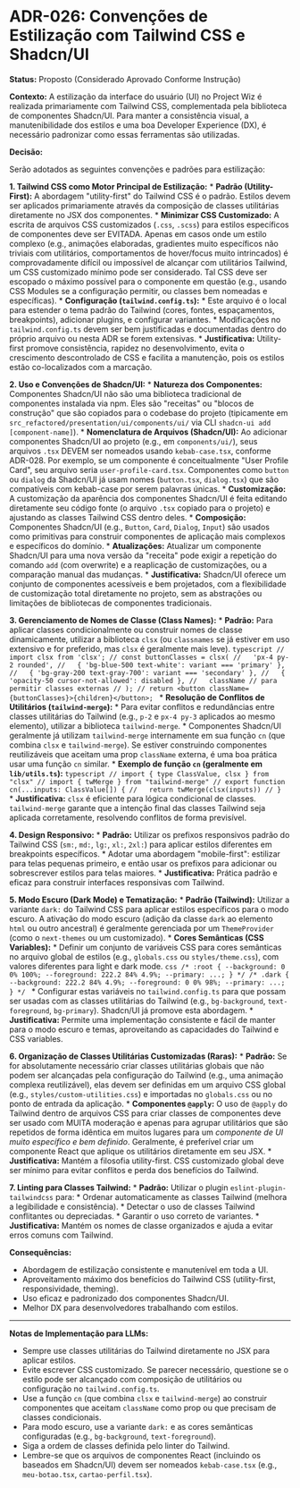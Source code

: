 # ADR-026: Convenções de Estilização com Tailwind CSS e Shadcn/UI

**Status:** Proposto (Considerado Aprovado Conforme Instrução)

**Contexto:**
A estilização da interface do usuário (UI) no Project Wiz é realizada primariamente com Tailwind CSS, complementada pela biblioteca de componentes Shadcn/UI. Para manter a consistência visual, a manutenibilidade dos estilos e uma boa Developer Experience (DX), é necessário padronizar como essas ferramentas são utilizadas.

**Decisão:**

Serão adotados as seguintes convenções e padrões para estilização:

**1. Tailwind CSS como Motor Principal de Estilização:**
    *   **Padrão (Utility-First):** A abordagem "utility-first" do Tailwind CSS é o padrão. Estilos devem ser aplicados primariamente através da composição de classes utilitárias diretamente no JSX dos componentes.
    *   **Minimizar CSS Customizado:** A escrita de arquivos CSS customizados (`.css`, `.scss`) para estilos específicos de componentes deve ser EVITADA. Apenas em casos onde um estilo complexo (e.g., animações elaboradas, gradientes muito específicos não triviais com utilitários, comportamentos de hover/focus muito intrincados) é comprovadamente difícil ou impossível de alcançar com utilitários Tailwind, um CSS customizado mínimo pode ser considerado. Tal CSS deve ser escopado o máximo possível para o componente em questão (e.g., usando CSS Modules se a configuração permitir, ou classes bem nomeadas e específicas).
    *   **Configuração (`tailwind.config.ts`):**
        *   Este arquivo é o local para estender o tema padrão do Tailwind (cores, fontes, espaçamentos, breakpoints), adicionar plugins, e configurar variantes.
        *   Modificações no `tailwind.config.ts` devem ser bem justificadas e documentadas dentro do próprio arquivo ou nesta ADR se forem extensivas.
    *   **Justificativa:** Utility-first promove consistência, rapidez no desenvolvimento, evita o crescimento descontrolado de CSS e facilita a manutenção, pois os estilos estão co-localizados com a marcação.

**2. Uso e Convenções de Shadcn/UI:**
    *   **Natureza dos Componentes:** Componentes Shadcn/UI não são uma biblioteca tradicional de componentes instalada via npm. Eles são "receitas" ou "blocos de construção" que são copiados para o codebase do projeto (tipicamente em `src_refactored/presentation/ui/components/ui/` via CLI `shadcn-ui add [component-name]`).
    *   **Nomenclatura de Arquivos (Shadcn/UI):** Ao adicionar componentes Shadcn/UI ao projeto (e.g., em `components/ui/`), seus arquivos `.tsx` DEVEM ser nomeados usando `kebab-case.tsx`, conforme ADR-028. Por exemplo, se um componente é conceitualmente "User Profile Card", seu arquivo seria `user-profile-card.tsx`. Componentes como `button` ou `dialog` da Shadcn/UI já usam nomes (`button.tsx`, `dialog.tsx`) que são compatíveis com kebab-case por serem palavras únicas.
    *   **Customização:** A customização da aparência dos componentes Shadcn/UI é feita editando diretamente seu código fonte (o arquivo `.tsx` copiado para o projeto) e ajustando as classes Tailwind CSS dentro deles.
    *   **Composição:** Componentes Shadcn/UI (e.g., `Button`, `Card`, `Dialog`, `Input`) são usados como primitivas para construir componentes de aplicação mais complexos e específicos do domínio.
    *   **Atualizações:** Atualizar um componente Shadcn/UI para uma nova versão da "receita" pode exigir a repetição do comando `add` (com overwrite) e a reaplicação de customizações, ou a comparação manual das mudanças.
    *   **Justificativa:** Shadcn/UI oferece um conjunto de componentes acessíveis e bem projetados, com a flexibilidade de customização total diretamente no projeto, sem as abstrações ou limitações de bibliotecas de componentes tradicionais.

**3. Gerenciamento de Nomes de Classe (Class Names):**
    *   **Padrão:** Para aplicar classes condicionalmente ou construir nomes de classe dinamicamente, utilizar a biblioteca `clsx` (ou `classnames` se já estiver em uso extensivo e for preferido, mas `clsx` é geralmente mais leve).
        ```typescript
        // import clsx from 'clsx';
        // const buttonClasses = clsx(
        //   'px-4 py-2 rounded',
        //   { 'bg-blue-500 text-white': variant === 'primary' },
        //   { 'bg-gray-200 text-gray-700': variant === 'secondary' },
        //   { 'opacity-50 cursor-not-allowed': disabled },
        //   className // para permitir classes externas
        // );
        // return <button className={buttonClasses}>{children}</button>;
        ```
    *   **Resolução de Conflitos de Utilitários (`tailwind-merge`):**
        *   Para evitar conflitos e redundâncias entre classes utilitárias do Tailwind (e.g., `p-2` e `px-4 py-3` aplicados ao mesmo elemento), utilizar a biblioteca `tailwind-merge`.
        *   Componentes Shadcn/UI geralmente já utilizam `tailwind-merge` internamente em sua função `cn` (que combina `clsx` e `tailwind-merge`). Se estiver construindo componentes reutilizáveis que aceitam uma prop `className` externa, é uma boa prática usar uma função `cn` similar.
        *   **Exemplo de função `cn` (geralmente em `lib/utils.ts`):**
            ```typescript
            // import { type ClassValue, clsx } from "clsx"
            // import { twMerge } from "tailwind-merge"
            // export function cn(...inputs: ClassValue[]) {
            //   return twMerge(clsx(inputs))
            // }
            ```
    *   **Justificativa:** `clsx` é eficiente para lógica condicional de classes. `tailwind-merge` garante que a intenção final das classes Tailwind seja aplicada corretamente, resolvendo conflitos de forma previsível.

**4. Design Responsivo:**
    *   **Padrão:** Utilizar os prefixos responsivos padrão do Tailwind CSS (`sm:`, `md:`, `lg:`, `xl:`, `2xl:`) para aplicar estilos diferentes em breakpoints específicos.
    *   Adotar uma abordagem "mobile-first": estilizar para telas pequenas primeiro, e então usar os prefixos para adicionar ou sobrescrever estilos para telas maiores.
    *   **Justificativa:** Prática padrão e eficaz para construir interfaces responsivas com Tailwind.

**5. Modo Escuro (Dark Mode) e Tematização:**
    *   **Padrão (Tailwind):** Utilizar a variante `dark:` do Tailwind CSS para aplicar estilos específicos para o modo escuro. A ativação do modo escuro (adição da classe `dark` ao elemento `html` ou outro ancestral) é geralmente gerenciada por um `ThemeProvider` (como o `next-themes` ou um customizado).
    *   **Cores Semânticas (CSS Variables):**
        *   Definir um conjunto de variáveis CSS para cores semânticas no arquivo global de estilos (e.g., `globals.css` ou `styles/theme.css`), com valores diferentes para light e dark mode.
            ```css
            /* :root { --background: 0 0% 100%; --foreground: 222.2 84% 4.9%; --primary: ...; } */
            /* .dark { --background: 222.2 84% 4.9%; --foreground: 0 0% 98%; --primary: ...; } */
            ```
        *   Configurar estas variáveis no `tailwind.config.ts` para que possam ser usadas com as classes utilitárias do Tailwind (e.g., `bg-background`, `text-foreground`, `bg-primary`). Shadcn/UI já promove esta abordagem.
    *   **Justificativa:** Permite uma implementação consistente e fácil de manter para o modo escuro e temas, aproveitando as capacidades do Tailwind e CSS variables.

**6. Organização de Classes Utilitárias Customizadas (Raras):**
    *   **Padrão:** Se for absolutamente necessário criar classes utilitárias globais que não podem ser alcançadas pela configuração do Tailwind (e.g., uma animação complexa reutilizável), elas devem ser definidas em um arquivo CSS global (e.g., `styles/custom-utilities.css`) e importadas no `globals.css` ou no ponto de entrada da aplicação.
    *   **Componentes `@apply`:** O uso de `@apply` do Tailwind dentro de arquivos CSS para criar classes de componentes deve ser usado com MUITA moderação e apenas para agrupar utilitários que são repetidos de forma idêntica em muitos lugares para um *componente de UI muito específico e bem definido*. Geralmente, é preferível criar um componente React que aplique os utilitários diretamente em seu JSX.
    *   **Justificativa:** Mantém a filosofia utility-first. CSS customizado global deve ser mínimo para evitar conflitos e perda dos benefícios do Tailwind.

**7. Linting para Classes Tailwind:**
    *   **Padrão:** Utilizar o plugin `eslint-plugin-tailwindcss` para:
        *   Ordenar automaticamente as classes Tailwind (melhora a legibilidade e consistência).
        *   Detectar o uso de classes Tailwind conflitantes ou depreciadas.
        *   Garantir o uso correto de variantes.
    *   **Justificativa:** Mantém os nomes de classe organizados e ajuda a evitar erros comuns com Tailwind.

**Consequências:**
*   Abordagem de estilização consistente e manutenível em toda a UI.
*   Aproveitamento máximo dos benefícios do Tailwind CSS (utility-first, responsividade, theming).
*   Uso eficaz e padronizado dos componentes Shadcn/UI.
*   Melhor DX para desenvolvedores trabalhando com estilos.

---
**Notas de Implementação para LLMs:**
*   Sempre use classes utilitárias do Tailwind diretamente no JSX para aplicar estilos.
*   Evite escrever CSS customizado. Se parecer necessário, questione se o estilo pode ser alcançado com composição de utilitários ou configuração no `tailwind.config.ts`.
*   Use a função `cn` (que combina `clsx` e `tailwind-merge`) ao construir componentes que aceitam `className` como prop ou que precisam de classes condicionais.
*   Para modo escuro, use a variante `dark:` e as cores semânticas configuradas (e.g., `bg-background`, `text-foreground`).
*   Siga a ordem de classes definida pelo linter do Tailwind.
*   Lembre-se que os arquivos de componentes React (incluindo os baseados em Shadcn/UI) devem ser nomeados `kebab-case.tsx` (e.g., `meu-botao.tsx`, `cartao-perfil.tsx`).
